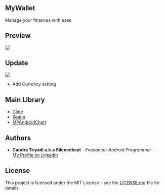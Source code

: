 ## MyWallet
Manage your finances with ease
## Preview
![](https://github.com/silencebeat/MyWallet/blob/master/banner.png)
## Update
![](https://github.com/silencebeat/MyWallet/blob/master/update.png)
- Add Currency setting
## Main Library
- [Glide](https://github.com/bumptech/glide)
- [Realm](https://realm.io/)
- [MPAndroidChart](https://github.com/PhilJay/MPAndroidChart)

## Authors

* **Candra Triyadi a.k.a Silencebeat** - *Freelancer Android Programmer* - [My Profile on Linkedin](https://www.linkedin.com/in/candra-t-fahmi-089990114/)

## License

This project is licensed under the MIT License - see the [LICENSE.md](LICENSE.md) file for details
